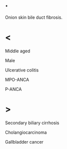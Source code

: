 # .

Onion skin bile duct fibrosis.

# <

Middle aged

Male

Ulcerative colitis

MPO-ANCA

P-ANCA

# >

Secondary biliary cirrhosis

Cholangiocarcinoma

Gallbladder cancer
